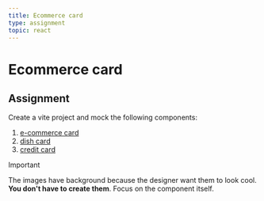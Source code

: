 ```yaml
---
title: Ecommerce card
type: assignment
topic: react
---
```


# Ecommerce card

## Assignment

Create a vite project and mock the following components:

1. [e-commerce card](./assets/ecommerce-card.png)
2. [dish card](./assets/dish-card.png)
3. [credit card](./assets/credit-card.png)

> [!IMPORTANT]
> The images have background because the designer want them to look cool. **You don't have to create them**. Focus on the component itself.
